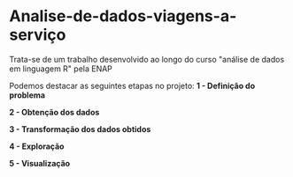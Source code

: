 # Analise-de-dados-viagens-a-serviço
Trata-se de um trabalho desenvolvido ao longo do curso "análise de dados em linguagem R" pela ENAP


Podemos destacar as seguintes etapas no projeto:
**1 - Definição do problema**

**2 - Obtenção dos dados**

**3 - Transformação dos dados obtidos**

**4 - Exploração** 

**5 - Visualização**
